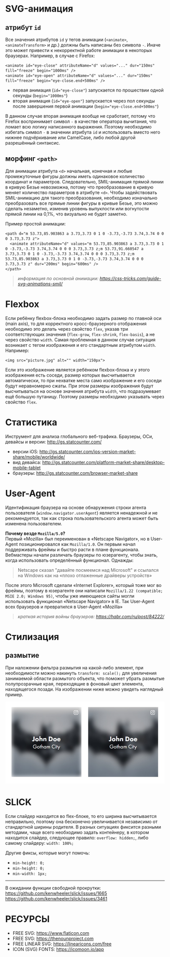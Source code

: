 # SVG-анимация
## атрибут `id`
Все значения атрибутов `id` у тегов анимации (`<animate>`, `<animateTransform>` и др.) должны быть написаны без символа `-`. Иначе это может привести к некорректной работе анимации в некоторых браузерах. Например, в случае с Firefox:
```
<animate id="eye-close" attributeName="d" values="..." dur="150ms" fill="freeze" begin="1000ms" />
<animate id="eye-open" attributeName="d" values="..." dur="150ms" fill="freeze" begin="eye-close.end+500ms" />
```
- первая анимация (`id="eye-close"`) запускается по прошествии одной секунды (`begin="1000ms"`)
- вторая анимация (`id="eye-open"`) запускается через пол секунды после завершения первой анимации (`begin="eye-close.end+500ms"`)

В данном случае вторая анимация вообще не сработает, потому что Firefox воспринимает символ `-` в качестве оператора вычитания, что ломает всю логику написанного выражения. Поэтому необходимо избегать символ `-` в значении атрибута `id` и использовать вместо него нижнее подчёркивание или CamelCase, либо любой другой разрешённый синтаксис.

## морфинг `<path>`
Для анимации атрибута `<d>` начальная, конечная и любые промежуточные фигуры должны иметь одинаковое количество координат и параметров. Следовательно, SMIL-анимация прямой линии в кривую Безье невозможна, потому что преобразование в кривую меняет количество параметров в атрибуте `<d>`. Чтобы задействовать SMIL-анимацию для такого преобразования, необходимо изначально преобразовать все прямые линии фигуры в кривые Безье, это можно сделать незаметно, изменив уровень выпуклости или вогнутости прямой линии на 0,1%, что визуально не будет заметно.

Пример простой анимации:
```
<path d="m 53.73,85.903863 a 3.73,3.73 0 1 0 -3.73,-3.73 3.74,3.74 0 0 0 3.73,3.73 z">
  <animate attributeName="d" values="m 53.73,85.903863 a 3.73,3.73 0 1 0 -3.73,-3.73 3.74,3.74 0 0 0 3.73,3.73 z;m 53.73,91.660547 a 3.73,3.73 0 1 0 -3.73,-3.73 3.74,3.74 0 0 0 3.73,3.73 z;m 53.73,85.903863 a 3.73,3.73 0 1 0 -3.73,-3.73 3.74,3.74 0 0 0 3.73,3.73 z" dur="200ms" begin="600ms" />
</path>
```

> _информация по основной анимации: https://css-tricks.com/guide-svg-animations-smil/_

# Flexbox
Если ребёнку flexbox-блока необходимо задать размер по главной оси (main axis), то для корректного кросс-браузерного отображения необходимо это делать через свойство `flex`, указав три соответствующих значения (`flex-grow`, `flex-shrink`, `flex-basis`), а не через свойство `width`. Самая проблемная в данном случае ситуация возникает с тегом изображения и его стандартным атрибутом `width`. Например:
```
<img src="picture.jpg" alt="" width="150px">
```
Если это изображение является ребёнком flexbox-блока и у этого изображения есть соседи, размер которых высчитывается автоматически, то при нехватке места само изображение и его соседи будут неравномерно сжаты. При этом размеры изображения будут высчитываться на основе значения атрибута `width`, что подразумевает ещё большую путаницу. Поэтому размеры необходимо указывать через свойство `flex`.

# Статистика
Инструмент для анализа глобального веб-трафика. Браузеры, ОСи, девайсы и версии: http://gs.statcounter.com/
* версии iOS: http://gs.statcounter.com/ios-version-market-share/mobile/worldwide/
* вид девайса: http://gs.statcounter.com/platform-market-share/desktop-mobile-tablet
* браузеры: http://gs.statcounter.com/browser-market-share

# User-Agent
Идентификация браузера на основе обнаружения строки агента пользователя (`window.navigator.userAgent`) является ненадежной и не рекомендуется, так как строка пользовательского агента может быть изменена пользователем.

**Почему везде `Mozilla/5.0`?**<br>
Первый «Mozilla» был переименован в «Netscape Navigator», но в User-Agent позиционировался как `Mozilla/1.0`. Он первым начал поддерживать фреймы и быстро расти в плане функционала. Вебмастеры начали различать браузеры по юзерагенту, чтобы знать, когда использовать определённый функционал. Однажды:
> Netscape сказал "давайте посмеемся над Microsoft" и ссылался на Windows как на «плохо отлаженные драйверы устройств»

После этого Microsoft сделали «Internet Explorer», который тоже мог во фреймы, поэтому в юзерагенте они написали `Mozilla/1.22 (compatible; MSIE 2.0; Windows 95)`, чтобы уже имеющиеся сайты могли использовать функционал «Netscape Navigator» в IE. Так User-Agent всех браузеров и превратился в User-Agent «Mozilla»

> _краткая история войны браузеров: https://habr.com/ru/post/84222/_

# Стилизация
## размытие
При наложении фильтра размытия на какой-либо элемент, при необходимости можно накинуть `transform: scale();` для увеличения занимаемой области размытого объекта, что поможет убрать размытые полупрозрачные края, переходящие в фоновый цвет элемента, находящегося позади. На изображении ниже можно увидеть наглядный пример.

![Убираем размытые края при эффекте размытия](styling-blur.jpg)

# SLICK
Если слайдер находится во flex-блоке, то его ширина высчитывается неправильно, поэтому она бесконечно увеличивается независимо от стандартной ширины родителя. В разных ситуациях фиксится разными методами, чаще всего необходимо задать контейнеру, в котором находится слайдер, следующее правило: `overflow: hidden;`, либо самому слайдеру: `width: 100%;`

Другие фиксы, которые могут помочь:
* `min-height: 0;`
* `min-height: 0;`
* `min-width: 1px;`
---
В ожидании функции свободной прокрутки:<br>
https://github.com/kenwheeler/slick/issues/1665<br>
https://github.com/kenwheeler/slick/issues/3461

# РЕСУРСЫ
* FREE SVG: https://www.flaticon.com
* FREE SVG: https://thenounproject.com
* FREE LINEAR SVG: https://linearicons.com/free
* ICON (SVG) FONTS: https://icomoon.io/app

